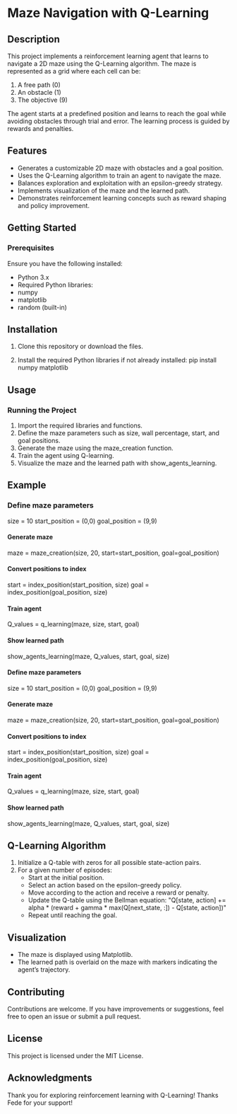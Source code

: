 # Maze Navigation with Q-Learning

## Description
This project implements a reinforcement learning agent that learns to navigate a 2D maze using the Q-Learning algorithm. The maze is represented as a grid where each cell can be:

1) A free path (0)
2) An obstacle (1)
3) The objective (9)

The agent starts at a predefined position and learns to reach the goal while avoiding obstacles through trial and error. The learning process is guided by rewards and    penalties.

## Features
- Generates a customizable 2D maze with obstacles and a goal position.
- Uses the Q-Learning algorithm to train an agent to navigate the maze.
- Balances exploration and exploitation with an epsilon-greedy strategy.
- Implements visualization of the maze and the learned path.
- Demonstrates reinforcement learning concepts such as reward shaping and policy improvement.

## Getting Started

### Prerequisites
Ensure you have the following installed:
- Python 3.x
- Required Python libraries:
- numpy
- matplotlib
- random (built-in)

## Installation

1. Clone this repository or download the files.

2. Install the required Python libraries if not already installed:
   pip install numpy matplotlib

## Usage
### Running the Project
1. Import the required libraries and functions.
2. Define the maze parameters such as size, wall percentage, start, and goal positions.
3. Generate the maze using the maze_creation function.
4. Train the agent using Q-learning.
5. Visualize the maze and the learned path with show_agents_learning.

## Example
### Define maze parameters
   size = 10
   start_position = (0,0)
   goal_position = (9,9)

#### Generate maze
   maze = maze_creation(size, 20, start=start_position, goal=goal_position)

#### Convert positions to index
   start = index_position(start_position, size)
   goal = index_position(goal_position, size)

#### Train agent
   Q_values = q_learning(maze, size, start, goal)

#### Show learned path
   show_agents_learning(maze, Q_values, start, goal, size)

#### Define maze parameters
   size = 10
   start_position = (0,0)
   goal_position = (9,9)

#### Generate maze
   maze = maze_creation(size, 20, start=start_position, goal=goal_position)

#### Convert positions to index
   start = index_position(start_position, size)
   goal = index_position(goal_position, size)

#### Train agent
   Q_values = q_learning(maze, size, start, goal)

#### Show learned path
   show_agents_learning(maze, Q_values, start, goal, size)

## Q-Learning Algorithm
1. Initialize a Q-table with zeros for all possible state-action pairs.
2. For a given number of episodes:
   - Start at the initial position.
   - Select an action based on the epsilon-greedy policy.
   - Move according to the action and receive a reward or penalty.
   - Update the Q-table using the Bellman equation:
     "Q[state, action] += alpha * (reward + gamma * max(Q[next_state, :]) - Q[state, action])"
   - Repeat until reaching the goal.

## Visualization
- The maze is displayed using Matplotlib.
- The learned path is overlaid on the maze with markers indicating the agent’s trajectory.

## Contributing
Contributions are welcome. If you have improvements or suggestions, feel free to open an issue or submit a pull request.

## License
This project is licensed under the MIT License.

## Acknowledgments
Thank you for exploring reinforcement learning with Q-Learning! Thanks Fede for your support!

